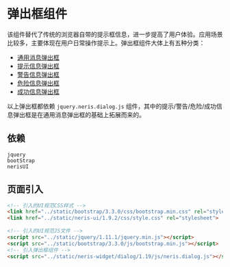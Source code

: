 # 弹出框组件
该组件替代了传统的浏览器自带的提示框信息，进一步提高了用户体验。应用场景比较多，主要体现在用户日常操作提示上。弹出框组件大体上有五种分类：
- [通用消息弹出框](base-dialog.md)
- [提示信息弹出框](info-dialog.md)
- [警告信息弹出框](warn-dialog.md)
- [危险信息弹出框](danger-dialog.md)
- [成功信息弹出框](success-dialog.md)

以上弹出框都依赖 `jquery.neris.dialog.js` 组件，其中的提示/警告/危险/成功信息弹出框是在通用消息弹出框的基础上拓展而来的。

## 依赖
```
jquery
bootStrap
nerisUI
```

## 页面引入
```html
<!-- 引入的UI规范CSS样式 -->
<link href="../static/bootstrap/3.3.0/css/bootstrap.min.css" rel="stylesheet">
<link href="../static/neris-ui/1.9.2/css/style.css" rel="stylesheet">
 
<!-- 引入的UI规范JS文件 -->
<script src="../static/jquery/1.11.1/jquery.min.js"></script>
<script src="../static/bootstrap/3.3.0/js/bootstrap.min.js"></script>
<!-- 引入弹出框组件 -->
<script src="../static/neris-widget/dialog/1.19/js/neris.dialog.js"></script>
```


